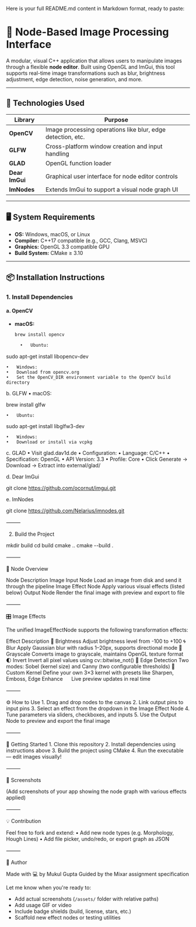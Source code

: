 Here is your full README.md content in Markdown format, ready to paste:

# 🧠 Node-Based Image Processing Interface

A modular, visual C++ application that allows users to manipulate images through a flexible **node editor**. Built using OpenGL and ImGui, this tool supports real-time image transformations such as blur, brightness adjustment, edge detection, noise generation, and more.

---

## 🔧 Technologies Used

| Library        | Purpose                                                            |
|----------------|--------------------------------------------------------------------|
| **OpenCV**     | Image processing operations like blur, edge detection, etc.        |
| **GLFW**       | Cross-platform window creation and input handling                  |
| **GLAD**       | OpenGL function loader                                             |
| **Dear ImGui** | Graphical user interface for node editor controls                  |
| **ImNodes**    | Extends ImGui to support a visual node graph UI                    |

---

## 🖥️ System Requirements

- **OS:** Windows, macOS, or Linux  
- **Compiler:** C++17 compatible (e.g., GCC, Clang, MSVC)  
- **Graphics:** OpenGL 3.3 compatible GPU  
- **Build System:** CMake ≥ 3.10  

---

## 📦 Installation Instructions

### 1. Install Dependencies

#### a. OpenCV

- **macOS:**  
  ```bash
  brew install opencv

	•	Ubuntu:

sudo apt-get install libopencv-dev


	•	Windows:
	•	Download from opencv.org
	•	Set the OpenCV_DIR environment variable to the OpenCV build directory

b. GLFW
	•	macOS:

brew install glfw


	•	Ubuntu:

sudo apt-get install libglfw3-dev


	•	Windows:
	•	Download or install via vcpkg

c. GLAD
	•	Visit glad.dav1d.de
	•	Configuration:
	•	Language: C/C++
	•	Specification: OpenGL
	•	API Version: 3.3
	•	Profile: Core
	•	Click Generate → Download → Extract into external/glad/

d. Dear ImGui

git clone https://github.com/ocornut/imgui.git

e. ImNodes

git clone https://github.com/Nelarius/imnodes.git



⸻

2. Build the Project

mkdir build
cd build
cmake ..
cmake --build .



⸻

🧩 Node Overview

Node	Description
Image Input Node	Load an image from disk and send it through the pipeline
Image Effect Node	Apply various visual effects (listed below)
Output Node	Render the final image with preview and export to file



⸻

🎛 Image Effects

The unified ImageEffectNode supports the following transformation effects:

Effect	Description
🔆 Brightness	Adjust brightness level from -100 to +100
🌀 Blur	Apply Gaussian blur with radius 1–20px, supports directional mode
🎨 Grayscale	Converts image to grayscale, maintains OpenGL texture format
🌓 Invert	Invert all pixel values using cv::bitwise_not()
🧊 Edge Detection	Two modes: Sobel (kernel size) and Canny (two configurable thresholds)
🧪 Custom Kernel	Define your own 3×3 kernel with presets like Sharpen, Emboss, Edge Enhance
     Live preview updates in real time	



⸻

⚙️ How to Use
	1.	Drag and drop nodes to the canvas
	2.	Link output pins to input pins
	3.	Select an effect from the dropdown in the Image Effect Node
	4.	Tune parameters via sliders, checkboxes, and inputs
	5.	Use the Output Node to preview and export the final image

⸻

🚀 Getting Started
	1.	Clone this repository
	2.	Install dependencies using instructions above
	3.	Build the project using CMake
	4.	Run the executable — edit images visually!

⸻

📸 Screenshots

(Add screenshots of your app showing the node graph with various effects applied)

⸻

💡 Contribution

Feel free to fork and extend:
	•	Add new node types (e.g. Morphology, Hough Lines)
	•	Add file picker, undo/redo, or export graph as JSON

⸻

🧠 Author

Made with 💻 by Mukul Gupta
Guided by the Mixar assignment specification

Let me know when you're ready to:
- Add actual screenshots (`/assets/` folder with relative paths)
- Add usage GIF or video
- Include badge shields (build, license, stars, etc.)
- Scaffold new effect nodes or testing utilities
